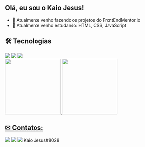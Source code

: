 ## Olá, eu sou o Kaio Jesus!

- 🔭 Atualmente venho fazendo os projetos do FrontEndMentor.io
- 🌱 Atualmente venho estudando: HTML, CSS, JavaScript

## 🛠 Tecnologias

<div>
  <img src="https://cdn.jsdelivr.net/gh/devicons/devicon/icons/html5/html5-original.svg" />
  <img src="https://cdn.jsdelivr.net/gh/devicons/devicon/icons/css3/css3-original.svg" />
  <img src="https://cdn.jsdelivr.net/gh/devicons/devicon/icons/javascript/javascript-original.svg" />
</div>

<div>
  <a href="https://github.com/KaioJesus">
  <img height="180em" src="https://github-readme-stats.vercel.app/api/top-langs/?username=KaioJesus&layout=compact&langs_count=7&theme=dracula"/>
  <img height="180em" src="https://github-readme-stats.vercel.app/api?username=KaioJesus&show_icons=true&theme=dracula&include_all_commits=true&count_private=true"/>
</div>

## ✉ Contatos:

<div>
  <a href = "kaiojesus41@gmail.com"><img src="https://img.shields.io/badge/Gmail-D14836?style=for-the-badge&logo=gmail&logoColor=white" target="_blank"></a>
  <a href="https://www.linkedin.com/in/kaio-jesus/" target="_blank"><img src="https://img.shields.io/badge/-LinkedIn-%230077B5?style=for-the-badge&logo=linkedin&logoColor=white" target="_blank"></a>   
  <a href="https://www.discord.com/" target="_blank"><img src="https://img.shields.io/badge/-LinkedIn-%230077B5?style=for-the-badge&logo=linkedin&logoColor=white" target="_blank"></a>   
  Kaio Jesus#8028
</div>
